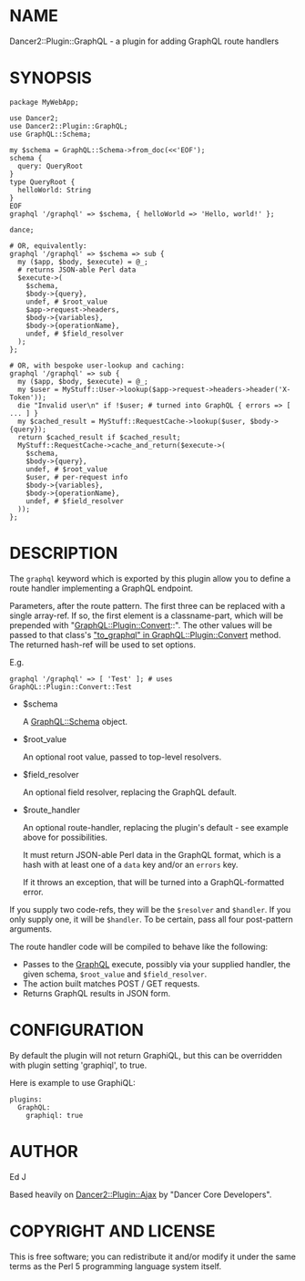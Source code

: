 # NAME

Dancer2::Plugin::GraphQL - a plugin for adding GraphQL route handlers

# SYNOPSIS

    package MyWebApp;

    use Dancer2;
    use Dancer2::Plugin::GraphQL;
    use GraphQL::Schema;

    my $schema = GraphQL::Schema->from_doc(<<'EOF');
    schema {
      query: QueryRoot
    }
    type QueryRoot {
      helloWorld: String
    }
    EOF
    graphql '/graphql' => $schema, { helloWorld => 'Hello, world!' };

    dance;

    # OR, equivalently:
    graphql '/graphql' => $schema => sub {
      my ($app, $body, $execute) = @_;
      # returns JSON-able Perl data
      $execute->(
        $schema,
        $body->{query},
        undef, # $root_value
        $app->request->headers,
        $body->{variables},
        $body->{operationName},
        undef, # $field_resolver
      );
    };

    # OR, with bespoke user-lookup and caching:
    graphql '/graphql' => sub {
      my ($app, $body, $execute) = @_;
      my $user = MyStuff::User->lookup($app->request->headers->header('X-Token'));
      die "Invalid user\n" if !$user; # turned into GraphQL { errors => [ ... ] }
      my $cached_result = MyStuff::RequestCache->lookup($user, $body->{query});
      return $cached_result if $cached_result;
      MyStuff::RequestCache->cache_and_return($execute->(
        $schema,
        $body->{query},
        undef, # $root_value
        $user, # per-request info
        $body->{variables},
        $body->{operationName},
        undef, # $field_resolver
      ));
    };

# DESCRIPTION

The `graphql` keyword which is exported by this plugin allow you to
define a route handler implementing a GraphQL endpoint.

Parameters, after the route pattern.
The first three can be replaced with a single array-ref. If so,
the first element is a classname-part, which will be prepended with
"[GraphQL::Plugin::Convert](https://metacpan.org/pod/GraphQL%3A%3APlugin%3A%3AConvert)::". The other values will be passed to
that class's ["to\_graphql" in GraphQL::Plugin::Convert](https://metacpan.org/pod/GraphQL%3A%3APlugin%3A%3AConvert#to_graphql) method. The returned
hash-ref will be used to set options.

E.g.

    graphql '/graphql' => [ 'Test' ]; # uses GraphQL::Plugin::Convert::Test

- $schema

    A [GraphQL::Schema](https://metacpan.org/pod/GraphQL%3A%3ASchema) object.

- $root\_value

    An optional root value, passed to top-level resolvers.

- $field\_resolver

    An optional field resolver, replacing the GraphQL default.

- $route\_handler

    An optional route-handler, replacing the plugin's default - see example
    above for possibilities.

    It must return JSON-able Perl data in the GraphQL format, which is a hash
    with at least one of a `data` key and/or an `errors` key.

    If it throws an exception, that will be turned into a GraphQL-formatted
    error.

If you supply two code-refs, they will be the `$resolver` and
`$handler`. If you only supply one, it will be `$handler`. To be
certain, pass all four post-pattern arguments.

The route handler code will be compiled to behave like the following:

- Passes to the [GraphQL](https://metacpan.org/pod/GraphQL) execute, possibly via your supplied handler,
the given schema, `$root_value` and `$field_resolver`.
- The action built matches POST / GET requests.
- Returns GraphQL results in JSON form.

# CONFIGURATION

By default the plugin will not return GraphiQL, but this can be overridden
with plugin setting 'graphiql', to true.

Here is example to use GraphiQL:

    plugins:
      GraphQL:
        graphiql: true

# AUTHOR

Ed J

Based heavily on [Dancer2::Plugin::Ajax](https://metacpan.org/pod/Dancer2%3A%3APlugin%3A%3AAjax) by "Dancer Core Developers".

# COPYRIGHT AND LICENSE

This is free software; you can redistribute it and/or modify it under
the same terms as the Perl 5 programming language system itself.
